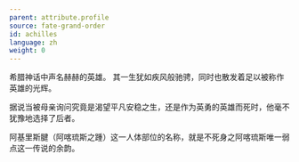 ```yaml
---
parent: attribute.profile
source: fate-grand-order
id: achilles
language: zh
weight: 0
---
```


希腊神话中声名赫赫的英雄。
其一生犹如疾风般驰骋，同时也散发着足以被称作英雄的光辉。

据说当被母亲询问究竟是渴望平凡安稳之生，还是作为英勇的英雄而死时，他毫不犹豫地选择了后者。

阿基里斯腱（阿喀琉斯之踵）这一人体部位的名称，就是不死身之阿喀琉斯唯一弱点这一传说的余韵。
